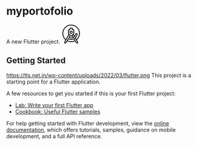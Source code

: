 # myportofolio

A new Flutter project.
![android-studio1.png](assets%2Fandroid-studio1.png)
## Getting Started
https://tts.net.in/wp-content/uploads/2022/03/flutter.png
This project is a starting point for a Flutter application.

A few resources to get you started if this is your first Flutter project:

- [Lab: Write your first Flutter app](https://docs.flutter.dev/get-started/codelab)
- [Cookbook: Useful Flutter samples](https://docs.flutter.dev/cookbook)

For help getting started with Flutter development, view the
[online documentation](https://docs.flutter.dev/), which offers tutorials,
samples, guidance on mobile development, and a full API reference.
